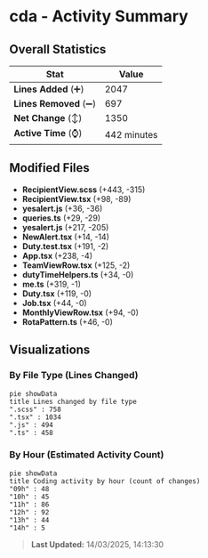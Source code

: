 # cda - Activity Summary 

## Overall Statistics

| Stat                   | Value                                                             |
| ---------------------- | ----------------------------------------------------------------- |
| **Lines Added** (➕)   | 2047                                          |
| **Lines Removed** (➖) | 697                                        |
| **Net Change** (↕)    | 1350                |
| **Active Time** (⌚)   | 442 minutes |


## Modified Files
- **RecipientView.scss** (+443, -315)
- **RecipientView.tsx** (+98, -89)
- **yesalert.js** (+36, -36)
- **queries.ts** (+29, -29)
- **yesalert.js** (+217, -205)
- **NewAlert.tsx** (+14, -14)
- **Duty.test.tsx** (+191, -2)
- **App.tsx** (+238, -4)
- **TeamViewRow.tsx** (+125, -2)
- **dutyTimeHelpers.ts** (+34, -0)
- **me.ts** (+319, -1)
- **Duty.tsx** (+119, -0)
- **Job.tsx** (+44, -0)
- **MonthlyViewRow.tsx** (+94, -0)
- **RotaPattern.ts** (+46, -0)

## Visualizations

### By File Type (Lines Changed)

```mermaid
pie showData
title Lines changed by file type
".scss" : 758
".tsx" : 1034
".js" : 494
".ts" : 458
```

### By Hour (Estimated Activity Count)

```mermaid
pie showData
title Coding activity by hour (count of changes)
"09h" : 48
"10h" : 45
"11h" : 86
"12h" : 92
"13h" : 44
"14h" : 5
```


> **Last Updated:** 14/03/2025, 14:13:30